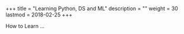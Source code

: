 +++
title = "Learning Python, DS and ML"
description = ""
weight = 30
lastmod = 2018-02-25
+++

How to Learn ...
